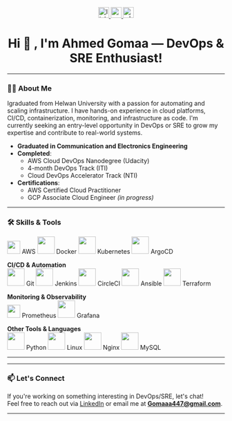 <div align="center">
  <a href="https://www.linkedin.com/in/-ahmed-gomaa-" target="_blank">
    <img src="https://img.shields.io/static/v1?message=LinkedIn&logo=linkedin&label=&color=0077B5&logoColor=white&labelColor=&style=for-the-badge" height="25" alt="linkedin logo" />
  </a>
  <a href="mailto:Gomaaa447@gmail.com" target="_blank">
    <img src="https://img.shields.io/static/v1?message=Gmail&logo=gmail&label=&color=D14836&logoColor=white&labelColor=&style=for-the-badge" height="25" alt="gmail logo" />
  </a>
  <a href="https://wa.me/201100601262" target="_blank">
    <img src="https://img.shields.io/static/v1?message=Whatsapp&logo=whatsapp&label=&color=25D366&logoColor=white&labelColor=&style=for-the-badge" height="25" alt="whatsapp logo" />
  </a>
</div>

<h1 align="center">Hi  👋 , I'm Ahmed Gomaa — DevOps & SRE Enthusiast!</h1>

---

### 👨‍💻 About Me

Igraduated from Helwan University with a passion for automating and scaling infrastructure. I have hands-on experience in cloud platforms, CI/CD, containerization, monitoring, and infrastructure as code. I'm currently seeking an entry-level opportunity in DevOps or SRE to grow my expertise and contribute to real-world systems.

- **Graduated in Communication and Electronics Engineering**
- **Completed**:
  - AWS Cloud DevOps Nanodegree (Udacity)
  - 4-month DevOps Track (ITI)
  - Cloud DevOps Accelerator Track (NTI)
- **Certifications**:
  - AWS Certified Cloud Practitioner
  - GCP Associate Cloud Engineer *(in progress)*

---

### 🛠️ Skills & Tools

<img src="https://a0.awsstatic.com/libra-css/images/logos/aws_logo_smile_1200x630.png" height="30" /> AWS <img src="https://cdn.jsdelivr.net/gh/devicons/devicon/icons/docker/docker-original.svg" height="40" /> Docker 
<img src="https://cdn.jsdelivr.net/gh/devicons/devicon/icons/kubernetes/kubernetes-plain.svg" height="40" /> Kubernetes <img src="https://cdn.jsdelivr.net/gh/devicons/devicon/icons/argocd/argocd-original.svg" height="40" /> ArgoCD  

**CI/CD & Automation**  
<img src="https://cdn.jsdelivr.net/gh/devicons/devicon/icons/git/git-original.svg" height="40" /> Git 
<img src="https://cdn.jsdelivr.net/gh/devicons/devicon/icons/jenkins/jenkins-line.svg" height="40" /> Jenkins 
<img src="https://cdn.jsdelivr.net/gh/devicons/devicon/icons/circleci/circleci-plain.svg" height="40" /> CircleCI 
<img src="https://cdn.jsdelivr.net/gh/devicons/devicon/icons/ansible/ansible-original.svg" height="40" /> Ansible 
<img src="https://cdn.jsdelivr.net/gh/devicons/devicon/icons/terraform/terraform-original.svg" height="40" /> Terraform  

**Monitoring & Observability**  
<img src="https://cdn.jsdelivr.net/gh/devicons/devicon/icons/prometheus/prometheus-original.svg" height="30" /> Prometheus 
<img src="https://cdn.jsdelivr.net/gh/devicons/devicon/icons/grafana/grafana-original.svg" height="40" /> Grafana  

**Other Tools & Languages**  
<img src="https://cdn.jsdelivr.net/gh/devicons/devicon/icons/python/python-original.svg" height="40" /> Python 
<img src="https://cdn.jsdelivr.net/gh/devicons/devicon/icons/linux/linux-original.svg" height="40" /> Linux 
<img src="https://cdn.jsdelivr.net/gh/devicons/devicon/icons/nginx/nginx-original.svg" height="40" /> Nginx 
<img src="https://cdn.jsdelivr.net/gh/devicons/devicon/icons/mysql/mysql-original.svg" height="40" /> MySQL  

---




---

### 📫 Let's Connect

If you're working on something interesting in DevOps/SRE, let's chat!  
Feel free to reach out via [LinkedIn](https://www.linkedin.com/in/-ahmed-gomaa-) or email me at **Gomaaa447@gmail.com**.

---



